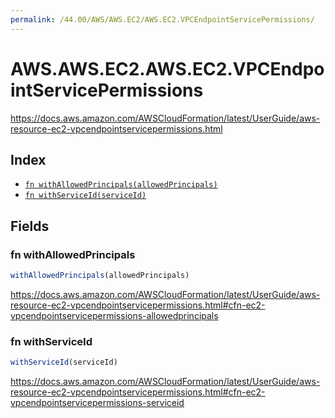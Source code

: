 ```yaml
---
permalink: /44.00/AWS/AWS.EC2/AWS.EC2.VPCEndpointServicePermissions/
---
```


# AWS.AWS.EC2.AWS.EC2.VPCEndpointServicePermissions

https://docs.aws.amazon.com/AWSCloudFormation/latest/UserGuide/aws-resource-ec2-vpcendpointservicepermissions.html

## Index

* [`fn withAllowedPrincipals(allowedPrincipals)`](#fn-withallowedprincipals)
* [`fn withServiceId(serviceId)`](#fn-withserviceid)

## Fields

### fn withAllowedPrincipals

```ts
withAllowedPrincipals(allowedPrincipals)
```

https://docs.aws.amazon.com/AWSCloudFormation/latest/UserGuide/aws-resource-ec2-vpcendpointservicepermissions.html#cfn-ec2-vpcendpointservicepermissions-allowedprincipals

### fn withServiceId

```ts
withServiceId(serviceId)
```

https://docs.aws.amazon.com/AWSCloudFormation/latest/UserGuide/aws-resource-ec2-vpcendpointservicepermissions.html#cfn-ec2-vpcendpointservicepermissions-serviceid